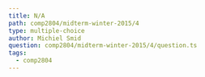 ```yaml
---
title: N/A
path: comp2804/midterm-winter-2015/4
type: multiple-choice
author: Michiel Smid
question: comp2804/midterm-winter-2015/4/question.ts
tags:
  - comp2804
---
```

